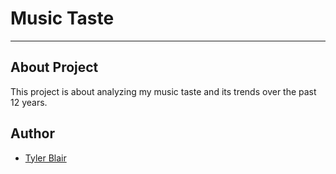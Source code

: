 # Music Taste

----
## About Project
This project is about analyzing my music taste and its trends over the past 12 years.

## Author  
 * [Tyler Blair](https://github.com/tblair7)

 
